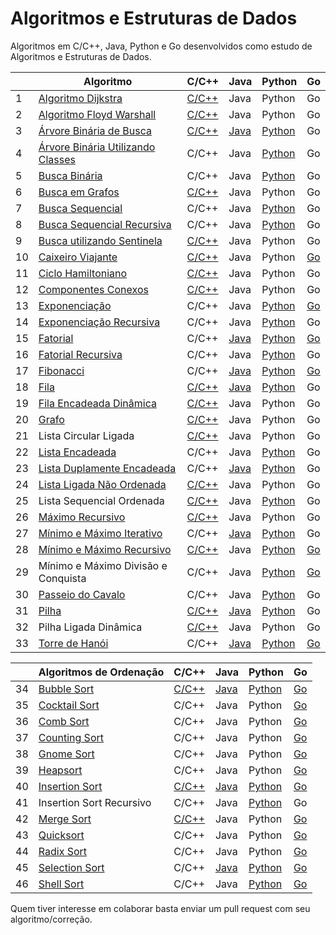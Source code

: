 # Algoritmos e Estruturas de Dados

Algoritmos em C/C++, Java, Python e Go desenvolvidos como estudo de Algoritmos e Estruturas de Dados.

|    | Algoritmo                           | C/C++ | Java | Python | Go |
|----|-------------------------------------|-------|------|--------|----|
| 1  | [Algoritmo Dijkstra][1]                  | [C/C++](/C/AlgoritmoDijkstra.c) | Java | Python | Go |
| 2  | [Algoritmo Floyd Warshall][2]             | [C/C++](/C/AlgoritmoFloydWarshall.c) | Java | Python | Go |
| 3  | [Árvore Binária de Busca][3]              | [C/C++](/C/ArvoreBinariaDeBusca.c) | [Java](/Java/ArvoreDeBuscaBinaria.java) | [Python](/Python/ArvoreBinariaDeBusca.py) | Go |
| 4  | [Árvore Binária Utilizando Classes][4]   | C/C++ | Java | [Python](/Python/BinaryTree.py) | Go |
| 5  | [Busca Binária][5]                       | C/C++ | Java | [Python](/Python/BuscaBinaria.py) | Go |
| 6  | [Busca em Grafos][6]                      | [C/C++](/C/BuscaEmGrafo.c) | Java | Python | Go |
| 7  | [Busca Sequencial][7]                    | C/C++ | Java | [Python](/Python/BuscaSequencial.py) | Go |
| 8  | [Busca Sequencial Recursiva][8]          | C/C++ | Java | [Python](/Python/BuscaSequencialRecursiva.py) | Go |
| 9  | [Busca utilizando Sentinela][9]          | [C/C++](/C/BuscaSentinela.c) | Java | Python | Go |
| 10 | [Caixeiro Viajante][10]                   | [C/C++](/C/CaixeiroViajante.c) | Java | Python | [Go](/GoLang/caixeiroviajante/caixeiroviajante.go) |
| 11 | [Ciclo Hamiltoniano][11]                  | [C/C++](/C/CicloHamiltoniano.c) | Java | Python | Go |
| 12 | [Componentes Conexos][12]                 | [C/C++](/C/ComponentesConexos.c) | Java | Python | Go |
| 13 | [Exponenciação][13]                       | C/C++ | Java | [Python](/Python/Exponenciacao.py) | [Go](/GoLang/exponenciacao/exponenciacao.go) |
| 14 | [Exponenciação Recursiva][14]             | C/C++ | Java | [Python](/Python/ExponenciacaoRecursiva.py) | Go |
| 15 | [Fatorial][15]                            | C/C++ | [Java](/Java/Fatorial.java) | [Python](/Python/Fatorial.py) | [Go](/GoLang/fatorial/fatorial.go) |
| 16 | [Fatorial Recursiva][16]                  | C/C++ | Java | [Python](/Python/FatorialRecursiva.py) | Go |
| 17 | [Fibonacci][17]                           | C/C++ | [Java](/Java/Fibonacci.java) | [Python](/Python/Fibonacci.py) | [Go](/GoLang/fibonacci/fibonacci.go) |
| 18 | [Fila][18]                                | [C/C++](/C/Fila.c) | [Java](/Java/Fila.java) | [Python](/Python/Fila.py) | Go |
| 19 | [Fila Encadeada Dinâmica][19]             | [C/C++](/C/FilaEncadeadaDinamica.c) | Java | Python | Go |
| 20 | [Grafo][20]                               | [C/C++](/C/Grafos.c) | Java | Python | Go |
| 21 | Lista Circular Ligada               | [C/C++](/C/ListaCircularLigada.c) | Java | Python | Go |
| 22 | [Lista Encadeada][22]                     | C/C++ | Java | [Python](/Python/ListaEncadeada.py) | Go |
| 23 | [Lista Duplamente Encadeada][23]          | C/C++ | [Java](/Java/ListaDuplamenteEncadeada.java) | [Python](/Python/ListaDuplamenteEncadeada.py) | Go |
| 24 | [Lista Ligada Não Ordenada][24]           | [C/C++](/C/ListaLigadaNaoOrdenada.c) | Java | Python | Go |
| 25 | Lista Sequencial Ordenada           | [C/C++](/C/ListaSequencialOrdenada.c) | Java | [Python](/Python/ListaSequencialOrdenada.py) | Go |
| 26 | [Máximo Recursivo][26]                    | [C/C++](/C/MaxRecursivo.c) | Java | Python | Go |
| 27 | [Mínimo e Máximo Iterativo][27]           | C/C++ | [Java](/Java/MaxMinArray.java) | [Python](/Python/MinMaxIterativo.py) | Go |
| 28 | [Mínimo e Máximo Recursivo][28]           | [C/C++](/C/MaxMinRecursivo.c) | Java | [Python](/Python/MaxMinRecursivo.py) | [Go](/GoLang/maximominimo/MaximoMinimo.go) |
| 29 | Mínimo e Máximo Divisão e Conquista | C/C++ | Java | [Python](/Python/MaxRecursivoDC.py) | [Go](/GoLang/maximominimo/MaximoMinimo.go) |
| 30 | [Passeio do Cavalo][30]                   | C/C++ | Java | [Python](/Python/PasseioDoCavalo.py) | Go |
| 31 | [Pilha][31]                               | [C/C++](/C/Pilha.c) | [Java](/Java/Pilha.java) | [Python](/Python/Pilha.py) | Go |
| 32 | Pilha Ligada Dinâmica               | [C/C++](/C/PilhaLigadaDinamica.c) | Java | Python | Go |
| 33 | [Torre de Hanói][33]                      | C/C++ | [Java](/Java/TorreDeHanoi.java) | [Python](/Python/TorreDeHanoi.py) | [Go](/GoLang/hanoi/hanoi.go) |

|    | Algoritmos de Ordenação             | C/C++ | Java | Python | Go |
|----|-------------------------------------|-------|------|--------|----|
| 34 | [Bubble Sort][34]                         | [C/C++](/C/BubbleSort.cpp) | [Java](/Java/BubbleSort.java) | [Python](/Python/BubbleSort.py) | [Go](/GoLang/bubbleSort/bubbleSort.go) |
| 35 | [Cocktail Sort][35]                       | C/C++ | Java | Python | [Go](/GoLang/cocktailsort/cocktailsort.go) |
| 36 | [Comb Sort][36]                           | C/C++ | Java | Python | [Go](/GoLang/combsort/combsort.go) |
| 37 | [Counting Sort][37]                       | C/C++ | Java | Python | [Go](/GoLang/countingsort/countingsort.go) |
| 38 | [Gnome Sort][38]                          | C/C++ | Java | Python | [Go](/GoLang/gnomesort/gnomesort.go) |
| 39 | [Heapsort][39]                            | C/C++ | Java | Python | [Go](/GoLang/heapsort/heapsort.go) |
| 40 | [Insertion Sort][40]                      | [C/C++](/C/InsertionSort.cpp) | [Java](/Java/InsertionSort.java) | [Python](/Python/InsertionSortIterativo.py) | [Go](/GoLang/insertionsort/insertionsort.go) |
| 41 | Insertion Sort Recursivo            | C/C++ | Java | [Python](/Python/InsertionSortRecursivo.py) | Go |
| 42 | [Merge Sort][42]                          | [C/C++](/C/MergeSort.c) | Java | Python | [Go](/GoLang/mergesort/mergesort.go) |
| 43 | [Quicksort][43]                           | C/C++ | Java | Python | [Go](/GoLang/quicksort/quicksort.go) |
| 44 | [Radix Sort][44]                          | C/C++ | Java | Python | [Go](/GoLang/radixsort/radixsort.go) |
| 45 | [Selection Sort][45]                      | C/C++ | [Java](/Java/SelectionSort.java) | [Python](/Python/SelectionSort.py) | [Go](/GoLang/selectionsort/selectionsort.go) |
| 46 | [Shell Sort][46]                          | C/C++ | Java | [Python](/Python/shellSort.py) | [Go](/GoLang/shellsort/shellsort.go) |

Quem tiver interesse em colaborar basta enviar um pull request com seu algoritmo/correção.

[1]: https://pt.wikipedia.org/wiki/Algoritmo_de_Dijkstra
[2]: https://pt.wikipedia.org/wiki/Algoritmo_de_Floyd-Warshall
[3]: https://pt.wikipedia.org/wiki/%C3%81rvore_bin%C3%A1ria_de_busca
[4]: https://pt.wikipedia.org/wiki/%C3%81rvore_bin%C3%A1ria
[5]: https://www.ime.usp.br/~pf/analise_de_algoritmos/aulas/binarysearch.html
[6]: http://www.professeurs.polymtl.ca/michel.gagnon/Disciplinas/Bac/Grafos/Busca/busca.html
[7]: https://pt.wikipedia.org/wiki/Busca_linear
[8]: https://pt.wikipedia.org/wiki/Busca_linear
[9]: https://updatedcode.wordpress.com/2015/06/16/busca-sequencial-com-sentinela/
[10]: https://pt.wikipedia.org/wiki/Problema_do_caixeiro-viajante
[11]: https://pt.wikipedia.org/wiki/Caminho_hamiltoniano
[12]: https://www.ime.usp.br/~pf/algoritmos_para_grafos/aulas/components.html
[13]: https://pt.wikipedia.org/wiki/Exponencia%C3%A7%C3%A3o
[14]: https://pt.wikipedia.org/wiki/Exponencia%C3%A7%C3%A3o
[15]: https://pt.wikipedia.org/wiki/Fatorial
[16]: https://pt.wikipedia.org/wiki/Fatorial
[17]: https://pt.wikipedia.org/wiki/Sequ%C3%AAncia_de_Fibonacci
[18]: https://pt.wikipedia.org/wiki/FIFO
[19]: https://www.ime.usp.br/~pf/algoritmos/aulas/lista.html
[20]: https://pt.wikipedia.org/wiki/Teoria_dos_grafos
[22]: https://pt.wikipedia.org/wiki/Lista_ligada
[23]: https://pt.wikipedia.org/wiki/Lista_duplamente_ligada
[24]: https://www.ime.usp.br/~pf/algoritmos/aulas/lista.html
[26]: https://www.ime.usp.br/~pf/algoritmos/aulas/recu.html
[27]: https://www.ime.usp.br/~pf/algoritmos/aulas/recu.html
[28]: https://www.ime.usp.br/~pf/algoritmos/aulas/recu.html
[30]: https://pt.wikipedia.org/wiki/Problema_do_cavalo
[31]: https://pt.wikipedia.org/wiki/LIFO
[33]: https://pt.wikipedia.org/wiki/Torre_de_Han%C3%B3i
[34]: https://pt.wikipedia.org/wiki/Bubble_sort
[35]: https://pt.wikipedia.org/wiki/Cocktail_sort
[36]: https://pt.wikipedia.org/wiki/Comb_sort
[37]: https://pt.wikipedia.org/wiki/Counting_sort
[38]: https://pt.wikipedia.org/wiki/Gnome_sort
[39]: https://pt.wikipedia.org/wiki/Heapsort
[40]: https://pt.wikipedia.org/wiki/Insertion_sort
[42]: https://pt.wikipedia.org/wiki/Merge_sort
[43]: https://pt.wikipedia.org/wiki/Quicksort
[44]: https://pt.wikipedia.org/wiki/Radix_sort
[45]: https://pt.wikipedia.org/wiki/Selection_sort
[46]: https://pt.wikipedia.org/wiki/Shell_sort
